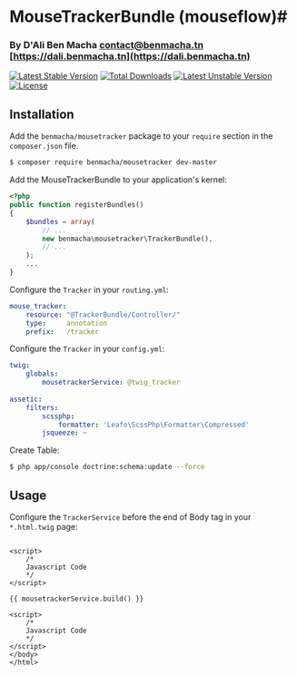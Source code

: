 # MouseTrackerBundle (mouseflow)#
### By D'Ali Ben Macha <contact@benmacha.tn> [https://dali.benmacha.tn](https://dali.benmacha.tn) ###


[![Latest Stable Version](https://poser.pugx.org/benmacha/mousetracker/version)](https://packagist.org/packages/benmacha/mousetracker) [![Total Downloads](https://poser.pugx.org/benmacha/mousetracker/downloads)](https://packagist.org/packages/benmacha/mousetracker) [![Latest Unstable Version](https://poser.pugx.org/benmacha/mousetracker/v/unstable)](//packagist.org/packages/benmacha/mousetracker) [![License](https://poser.pugx.org/benmacha/mousetracker/license)](https://packagist.org/packages/benmacha/mousetracker) 

## Installation ##

Add the `benmacha/mousetracker` package to your `require` section in the `composer.json` file.

``` bash
$ composer require benmacha/mousetracker dev-master
```

Add the MouseTrackerBundle to your application's kernel:

``` php
<?php
public function registerBundles()
{
    $bundles = array(
        // ...
        new benmacha\mousetracker\TrackerBundle(),
        // ...
    );
    ...
}
```

Configure the `Tracker` in your `routing.yml`:

``` yaml
mouse_tracker:
    resource: "@TrackerBundle/Controller/"
    type:     annotation
    prefix:   /tracker
```

Configure the `Tracker` in your `config.yml`:

``` yaml
twig:
    globals:
        mousetrackerService: @twig_tracker
        
assetic:
    filters:
        scssphp:
            formatter: 'Leafo\ScssPhp\Formatter\Compressed'
        jsqueeze: ~
```

Create Table:

``` bash
$ php app/console doctrine:schema:update --force
```

## Usage ##

Configure the `TrackerService` before the end of Body tag in your `*.html.twig` page:

``` twig

<script>
    /*
	Javascript Code 
	*/
</script>

{{ mousetrackerService.build() }}

<script>
    /*
	Javascript Code 
	*/
</script>
</body>
</html>

```

